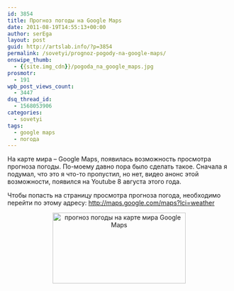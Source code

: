 ```yaml
---
id: 3854
title: Прогноз погоды на Google Maps
date: 2011-08-19T14:55:13+00:00
author: serEga
layout: post
guid: http://artslab.info/?p=3854
permalink: /sovetyi/prognoz-pogody-na-google-maps/
onswipe_thumb:
  - {{site.img_cdn}}/pogoda_na_google_maps.jpg
prosmotr:
  - 191
wpb_post_views_count:
  - 3447
dsq_thread_id:
  - 1568053906
categories:
  - sovetyi
tags:
  - google maps
  - погода
---
```

<center>
</center>

На карте мира &#8211; Google Maps, появилась возможность просмотра прогноза погоды. По-моему давно пора было сделать такое. Сначала я подумал, что это я что-то пропустил, но нет, видео анонс этой возможности, появился на Youtube 8 августа этого года.

Чтобы попасть на страницу просмотра прогноза погода, необходимо перейти по этому адресу: <http://maps.google.com/maps?lci=weather>

<center>
  <a href="{{site.img_cdn}}/pogoda_na_google_maps.jpg"><img src="{{site.img_cdn}}/pogoda_na_google_maps-300x160.jpg" alt="прогноз погоды на карте мира Google Maps" title="pogoda_na_google_maps" width="300" height="160" class="alignnone size-medium wp-image-3855" /></a>
</center>